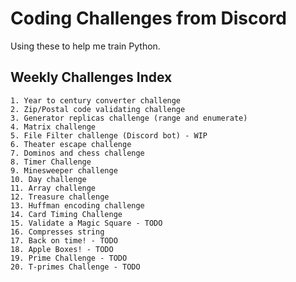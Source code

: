 # Coding Challenges from Discord

Using these to help me train Python.

## Weekly Challenges Index

    1. Year to century converter challenge
    2. Zip/Postal code validating challenge
    3. Generator replicas challenge (range and enumerate)
    4. Matrix challenge
    5. File Filter challenge (Discord bot) - WIP
    6. Theater escape challenge
    7. Dominos and chess challenge
    8. Timer Challenge
    9. Minesweeper challenge
    10. Day challenge
    11. Array challenge
    12. Treasure challenge
    13. Huffman encoding challenge
    14. Card Timing Challenge
    15. Validate a Magic Square​ - TODO
    16. Compresses string
    17. Back on time! - TODO
    18. Apple Boxes! - TODO
    19. Prime Challenge - TODO
    20. T-primes Challenge - TODO
